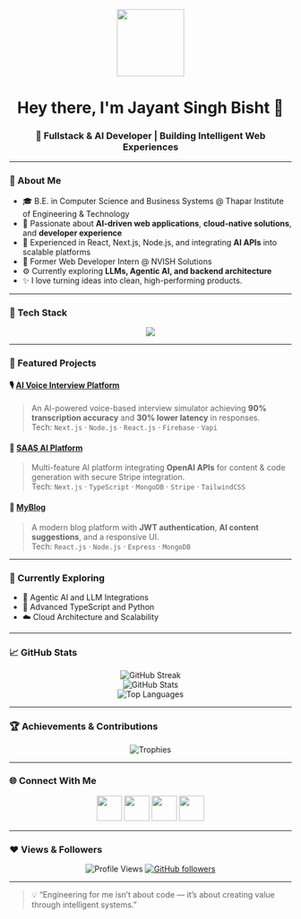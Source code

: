 <!-- Profile Header -->
<div align="center">
  <img src="https://media.giphy.com/media/M9gbBd9nbDrOTu1Mqx/giphy.gif" width="120"/>
  <h1>Hey there, I'm <b>Jayant Singh Bisht</b> 👋</h1>
  <h3>🚀 Fullstack & AI Developer | Building Intelligent Web Experiences</h3>
</div>

---

### 💫 About Me
- 🎓 B.E. in Computer Science and Business Systems @ Thapar Institute of Engineering & Technology  
- 🧠 Passionate about **AI-driven web applications**, **cloud-native solutions**, and **developer experience**  
- 🧩 Experienced in React, Next.js, Node.js, and integrating **AI APIs** into scalable platforms  
- 💼 Former Web Developer Intern @ NVISH Solutions  
- ⚙️ Currently exploring **LLMs, Agentic AI, and backend architecture**  
- ✨ I love turning ideas into clean, high-performing products.  

---

### 🧰 Tech Stack
<div align="center">
  <img src="https://skillicons.dev/icons?i=react,nextjs,nodejs,express,tailwind,mongodb,postgres,prisma,typescript,javascript,python,cpp,aws,git,github,vscode,firebase" />
</div>

---

### 🧩 Featured Projects

#### 🎙️ [AI Voice Interview Platform](https://github.com/KindaJayant/ai-interview)
> An AI-powered voice-based interview simulator achieving **90% transcription accuracy** and **30% lower latency** in responses.  
Tech: `Next.js` · `Node.js` · `React.js` · `Firebase` · `Vapi`

#### 🧠 [SAAS AI Platform](https://github.com/KindaJayant/SAAS-AI-Platform)
> Multi-feature AI platform integrating **OpenAI APIs** for content & code generation with secure Stripe integration.  
Tech: `Next.js` · `TypeScript` · `MongoDB` · `Stripe` · `TailwindCSS`

#### 📰 [MyBlog](https://github.com/KindaJayant/my-blog)
> A modern blog platform with **JWT authentication**, **AI content suggestions**, and a responsive UI.  
Tech: `React.js` · `Node.js` · `Express` · `MongoDB`

---

### 🌱 Currently Exploring
- 🧩 Agentic AI and LLM Integrations  
- 🧠 Advanced TypeScript and Python  
- ☁️ Cloud Architecture and Scalability  

---

### 📈 GitHub Stats
<div align="center">

![GitHub Streak](https://github-readme-streak-stats.herokuapp.com/?user=KindaJayant&theme=radical&hide_border=false)  
![GitHub Stats](https://github-readme-stats.vercel.app/api?username=KindaJayant&theme=radical&hide_border=false&count_private=true&show_icons=true)  
![Top Languages](https://github-readme-stats.vercel.app/api/top-langs/?username=KindaJayant&theme=radical&hide_border=false&layout=compact)

</div>

---

### 🏆 Achievements & Contributions
<div align="center">

![Trophies](https://github-profile-trophy.vercel.app/?username=KindaJayant&theme=onedark&margin-w=10&margin-h=10)

</div>

---

### 🌐 Connect With Me
<div align="center">

<a href="https://linkedin.com/in/kindajayant" target="_blank"><img src="https://skillicons.dev/icons?i=linkedin" width="45" /></a>
<a href="mailto:iamjayant246@gmail.com"><img src="https://skillicons.dev/icons?i=gmail" width="45" /></a>
<a href="https://portfolio-kindajayants-projects.vercel.app/" target="_blank"><img src="https://skillicons.dev/icons?i=vercel" width="45" /></a>
<a href="https://github.com/KindaJayant" target="_blank"><img src="https://skillicons.dev/icons?i=github" width="45" /></a>

</div>

---

### ❤️ Views & Followers
<div align="center">

![Profile Views](https://komarev.com/ghpvc/?username=KindaJayant&label=Profile%20Views&color=blueviolet&style=flat)
[![GitHub followers](https://img.shields.io/github/followers/KindaJayant?label=Follow&style=social)](https://github.com/KindaJayant)

</div>

---

> 💡 “Engineering for me isn’t about code — it’s about creating value through intelligent systems.”
